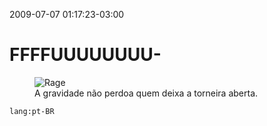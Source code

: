 2009-07-07 01:17:23-03:00
# FFFFUUUUUUUU-

<figure>
  <img src="/img/rage.gif" alt="Rage" />
  <figcaption>A gravidade não perdoa quem deixa a torneira aberta.</figcaption>
</figure>

`lang:pt-BR`
